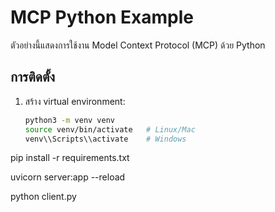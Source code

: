 # MCP Python Example

ตัวอย่างนี้แสดงการใช้งาน Model Context Protocol (MCP) ด้วย Python

## การติดตั้ง

1. สร้าง virtual environment:
    ```bash
    python3 -m venv venv
    source venv/bin/activate   # Linux/Mac
    venv\\Scripts\\activate    # Windows
    ```

pip install -r requirements.txt

uvicorn server:app --reload

python client.py
